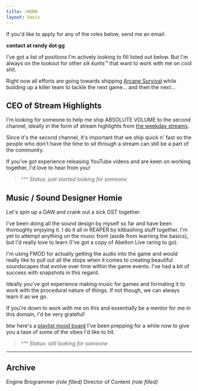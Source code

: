 ```yaml
---
title: /WORK
layout: basic
---
```


If you'd like to apply for any of the roles below, send me an email:

**contact at randy dot gg**

I've got a list of positions I'm actively looking to fill listed out below. But I'm always on the lookout for other *sik kunts™️* that want to work with me on cool shit.

Right now all efforts are going towards shipping [Arcane Survival](/arcane) while building up a killer team to tackle the next game... and then the next...

## CEO of Stream Highlights

I'm looking for someone to help me ship ABSOLUTE VOLUME to the second channel, ideally in the form of stream highlights from [the weekday streams](https://www.youtube.com/@randyprime/streams).

Since it's the second channel, it's important that we ship quick n' fast so the people who don't have the time to sit through a stream can still be a part of the community.

If you've got experience releasing YouTube videos and are keen on working together, I'd love to hear from you!

> *^^^ Status: just started looking for someone*

## Music / Sound Designer Homie
Let's spin up a DAW and crank out a sick OST together.

I've been doing all the sound design by myself so far and have been thoroughly enjoying it. I do it all in REAPER by kitbashing stuff together. I'm yet to attempt anything on the music front (aside from learning the basics), but I'd really love to learn (I've got a copy of Abelton Live raring to go).

I'm using FMOD for actually getting the audio into the game and would really like to pull out all the stops when it comes to creating beautiful soundscapes that evolve over time within the game events. I've had a bit of success with snapshots in this regard.

Ideally you've got experience making music for games and formating it to work with the procedural nature of things. If not though, we can always learn it as we go.

If you're down to work with me on this and essentially be a mentor for me in this domain, I'd be very grateful!

btw here's a [playlist mood board](https://open.spotify.com/playlist/2cELld6dxzKNS4GBlALMLW?si=2dc3cf3602e2471f) I've been prepping for a while now to give you a tase of some of the vibes I'd like to hit.

> *^^^ Status: still looking for someone*

---

## Archive
Engine Brogrammer *(role filled)*
Director of Content *(role filled)*